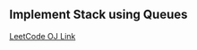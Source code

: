 Implement Stack using Queues
---
[LeetCode OJ Link](https://leetcode.com/problems/implement-stack-using-queues/)